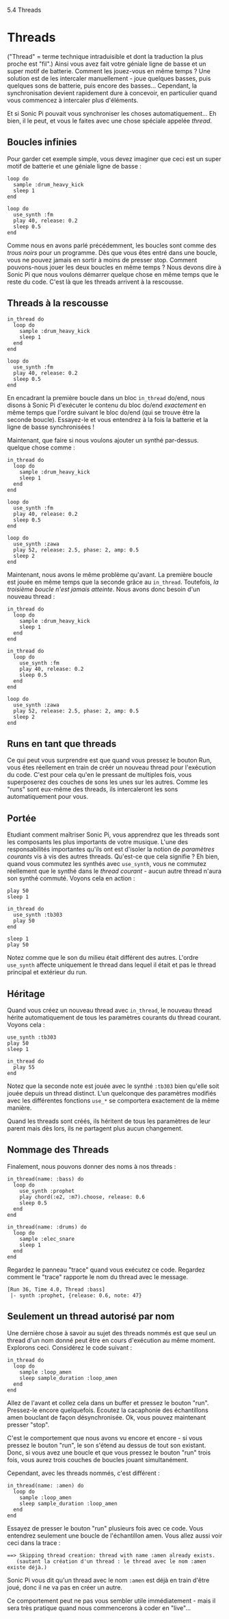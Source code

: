 5.4 Threads

# Threads

("Thread" = terme technique intraduisible et dont la traduction 
la plus proche est "fil".) Ainsi vous avez fait votre géniale ligne de basse et un super motif de 
batterie. Comment les jouez-vous en même temps ? Une solution est de 
les intercaler manuellement - joue quelques basses, puis quelques sons de 
batterie, puis encore des basses... Cependant, la synchronisation 
devient rapidement dure à concevoir, en particulier quand vous 
commencez à intercaler plus d'éléments.

Et si Sonic Pi pouvait vous synchroniser les choses automatiquement... 
Eh bien, il le peut, et vous le faites avec une chose spéciale appelée 
*thread*.

## Boucles infinies

Pour garder cet exemple simple, vous devez imaginer que ceci est un 
super motif de batterie et une géniale ligne de basse :

```
loop do
  sample :drum_heavy_kick
  sleep 1
end

loop do
  use_synth :fm
  play 40, release: 0.2
  sleep 0.5
end
```

Comme nous en avons parlé précédemment, les boucles sont comme des 
*trous noirs* pour un programme. Dès que vous êtes entré dans une 
boucle, vous ne pouvez jamais en sortir à moins de presser stop. 
Comment pouvons-nous jouer les deux boucles en même temps ? Nous devons 
dire à Sonic Pi que nous voulons démarrer quelque chose en même temps 
que le reste du code. C'est là que les threads arrivent à la rescousse.

## Threads à la rescousse

```
in_thread do
  loop do
    sample :drum_heavy_kick
    sleep 1
  end
end

loop do
  use_synth :fm
  play 40, release: 0.2
  sleep 0.5
end
```

En encadrant la première boucle dans un bloc `in_thread` do/end, nous 
disons à Sonic Pi d'exécuter le contenu du bloc do/end *exactement* 
en même temps que l'ordre suivant le bloc do/end (qui se trouve être 
la seconde boucle). Essayez-le et vous entendrez à la fois la batterie 
et la ligne de basse synchronisées !

Maintenant, que faire si nous voulons ajouter un synthé par-dessus. 
quelque chose comme :

```
in_thread do
  loop do
    sample :drum_heavy_kick
    sleep 1
  end
end

loop do
  use_synth :fm
  play 40, release: 0.2
  sleep 0.5
end

loop do
  use_synth :zawa
  play 52, release: 2.5, phase: 2, amp: 0.5
  sleep 2
end
```

Maintenant, nous avons le même problème qu'avant. La première boucle 
est jouée en même temps que la seconde grâce au `in_thread`. 
Toutefois, *la troisième boucle n'est jamais atteinte*. Nous avons donc 
besoin d'un nouveau thread :

```
in_thread do
  loop do
    sample :drum_heavy_kick
    sleep 1
  end
end

in_thread do
  loop do
    use_synth :fm
    play 40, release: 0.2
    sleep 0.5
  end
end

loop do
  use_synth :zawa
  play 52, release: 2.5, phase: 2, amp: 0.5
  sleep 2
end
```

## Runs en tant que threads

Ce qui peut vous surprendre est que quand vous pressez le bouton Run, 
vous êtes réellement en train de créér un nouveau thread pour 
l'exécution du code. C'est pour cela qu'en le pressant de 
multiples fois, vous superposerez des couches de sons les unes sur les 
autres. Comme les "runs" sont eux-même des threads, ils intercaleront 
les sons automatiquement pour vous.

## Portée

Etudiant comment maîtriser Sonic Pi, vous apprendrez que les threads 
sont les composants les plus importants de votre musique. 
L'une des responsabilités importantes qu'ils ont est d'isoler la notion 
de *paramètres courants* vis à vis des autres threads. Qu'est-ce que 
cela signifie ? Eh bien, quand vous commutez les synthés avec `use_synth`, 
vous ne commutez réellement que le synthé dans le *thread courant* - 
aucun autre thread n'aura son synthé commuté. Voyons cela en action :

```
play 50
sleep 1

in_thread do
  use_synth :tb303
  play 50
end

sleep 1
play 50
```

Notez comme que le son du milieu était différent des autres. L'ordre 
`use_synth` affecte uniquement le thread dans lequel il était et pas le 
thread principal et extérieur du run.

## Héritage 

Quand vous créez un nouveau thread avec `in_thread`, le nouveau thread 
hérite automatiquement de tous les paramètres courants du thread 
courant. Voyons cela :

```
use_synth :tb303
play 50
sleep 1

in_thread do
  play 55
end
```

Notez que la seconde note est jouée avec le synthé `:tb303` bien 
qu'elle soit jouée depuis un thread distinct. L'un quelconque des 
paramètres modifiés avec les différentes fonctions `use_*` se 
comportera exactement de la même manière.

Quand les threads sont créés, ils héritent de tous les paramètres de 
leur parent mais dès lors, ils ne partagent plus aucun changement.

## Nommage des Threads

Finalement, nous pouvons donner des noms à nos threads :

```
in_thread(name: :bass) do
  loop do
    use_synth :prophet
    play chord(:e2, :m7).choose, release: 0.6
    sleep 0.5
  end
end

in_thread(name: :drums) do
  loop do
    sample :elec_snare
    sleep 1
  end
end
```

Regardez le panneau "trace" quand vous exécutez ce code. Regardez comment 
le "trace" rapporte le nom du thread avec le message.

```
[Run 36, Time 4.0, Thread :bass]
 |- synth :prophet, {release: 0.6, note: 47}
```

## Seulement un thread autorisé par nom

Une dernière chose à savoir au sujet des threads nommés est que 
seul un thread d'un nom donné peut être en cours d'exécution au 
même moment. Explorons ceci. Considérez le code suivant :

```
in_thread do
  loop do
    sample :loop_amen
    sleep sample_duration :loop_amen
  end
end
```

Allez de l'avant et collez cela dans un buffer et pressez le 
bouton "run". Pressez-le encore quelquefois. Ecoutez la cacaphonie des 
échantillons amen bouclant de façon désynchronisée. Ok, vous pouvez 
maintenant presser "stop".

C'est le comportement que nous avons vu encore et encore - si vous 
pressez le bouton "run", le son s'étend au dessus de tout son existant. 
Donc, si vous avez une boucle et que vous pressez le bouton "run" trois 
fois, vous aurez trois couches de boucles jouant simultanément. 

Cependant, avec les threads nommés, c'est différent :

```
in_thread(name: :amen) do
  loop do
    sample :loop_amen
    sleep sample_duration :loop_amen
  end
end
```

Essayez de presser le bouton "run" plusieurs fois avec ce code. Vous 
entendrez seulement une boucle de l'échantillon amen. Vous allez aussi 
voir ceci dans la trace :

```
==> Skipping thread creation: thread with name :amen already exists.
   (sautant la création d'un thread : le thread avec le nom :amen existe déjà.)
```

Sonic Pi vous dit qu'un thread avec le nom `:amen` est déjà en train 
d'être joué, donc il ne va pas en créer un autre.

Ce comportement peut ne pas vous sembler utile immédiatement - mais il 
sera très pratique quand nous commencerons à coder en "live"...
